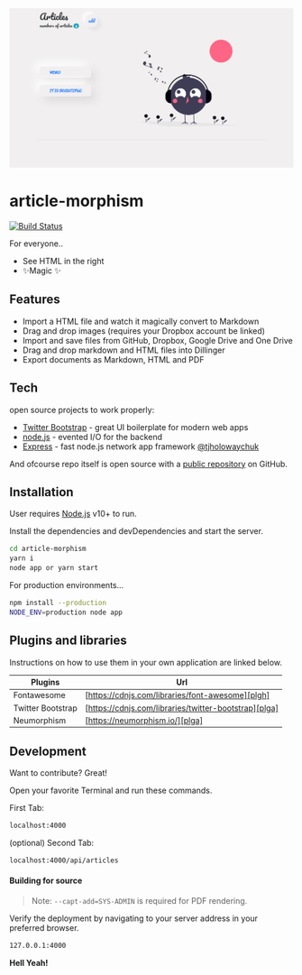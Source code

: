![picture](public/img/mem.png)

# article-morphism

[![Build Status](https://travis-ci.org/joemccann/dillinger.svg?branch=master)](https://travis-ci.org/joemccann/dillinger)

For everyone..

- See HTML in the right
- ✨Magic ✨

## Features

- Import a HTML file and watch it magically convert to Markdown
- Drag and drop images (requires your Dropbox account be linked)
- Import and save files from GitHub, Dropbox, Google Drive and One Drive
- Drag and drop markdown and HTML files into Dillinger
- Export documents as Markdown, HTML and PDF

## Tech

open source projects to work properly:

- [Twitter Bootstrap] - great UI boilerplate for modern web apps
- [node.js] - evented I/O for the backend
- [Express] - fast node.js network app framework [@tjholowaychuk]

And ofcourse repo itself is open source with a [public repository][dill]
on GitHub.

## Installation

User requires [Node.js](https://nodejs.org/) v10+ to run.

Install the dependencies and devDependencies and start the server.

```sh
cd article-morphism
yarn i
node app or yarn start
```

For production environments...

```sh
npm install --production
NODE_ENV=production node app
```

## Plugins and libraries

Instructions on how to use them in your own application are linked below.

| Plugins           | Url                                                   |
| ----------------- | ----------------------------------------------------- |
| Fontawesome       | [https://cdnjs.com/libraries/font-awesome][plgh]      |
| Twitter Bootstrap | [https://cdnjs.com/libraries/twitter-bootstrap][plga] |
| Neumorphism       | [https://neumorphism.io/][plga]                       |

## Development

Want to contribute? Great!

Open your favorite Terminal and run these commands.

First Tab:

```sh
localhost:4000
```

(optional) Second Tab:

```sh
localhost:4000/api/articles
```

#### Building for source

> Note: `--capt-add=SYS-ADMIN` is required for PDF rendering.

Verify the deployment by navigating to your server address in
your preferred browser.

```sh
127.0.0.1:4000
```

**Hell Yeah!**

[//]: # "These are reference links used in the body of this note and get stripped out when the markdown processor does its job. There is no need to format nicely because it shouldn't be seen. Thanks SO - http://stackoverflow.com/questions/4823468/store-comments-in-markdown-syntax"
[dill]: https://github.com/joemccann/dillinger
[git-repo-url]: https://github.com/joemccann/dillinger.git
[john gruber]: http://daringfireball.net
[df1]: http://daringfireball.net/projects/markdown/
[markdown-it]: https://github.com/markdown-it/markdown-it
[ace editor]: http://ace.ajax.org
[node.js]: http://nodejs.org
[twitter bootstrap]: http://twitter.github.com/bootstrap/
[jquery]: http://jquery.com
[@tjholowaychuk]: http://twitter.com/tjholowaychuk
[express]: http://expressjs.com
[angularjs]: http://angularjs.org
[gulp]: http://gulpjs.com
[pldb]: https://github.com/joemccann/dillinger/tree/master/plugins/dropbox/README.md
[plgh]: https://github.com/joemccann/dillinger/tree/master/plugins/github/README.md
[plgd]: https://github.com/joemccann/dillinger/tree/master/plugins/googledrive/README.md
[plod]: https://github.com/joemccann/dillinger/tree/master/plugins/onedrive/README.md
[plme]: https://github.com/joemccann/dillinger/tree/master/plugins/medium/README.md
[plga]: https://github.com/RahulHP/dillinger/blob/master/plugins/googleanalytics/README.md
